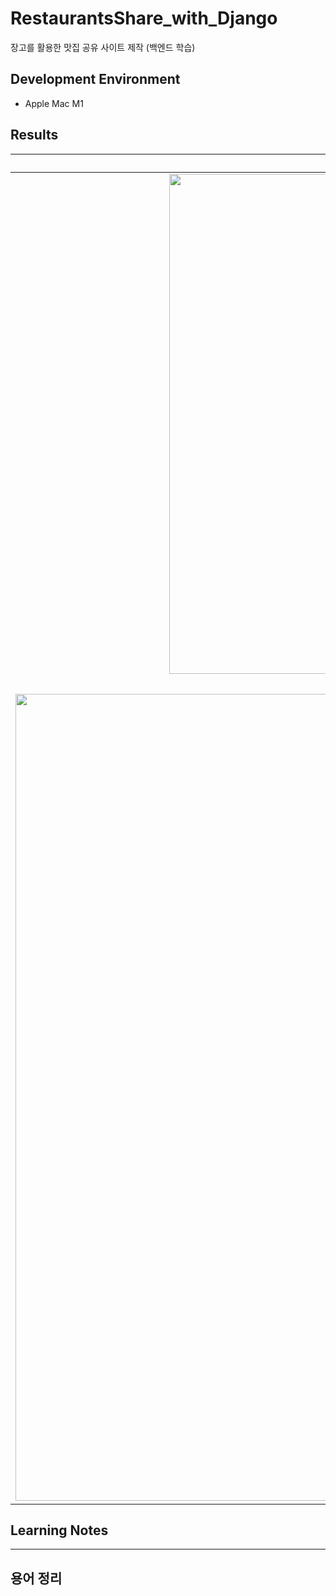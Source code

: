 # RestaurantsShare_with_Django
장고를 활용한 맛집 공유 사이트 제작 (백엔드 학습)

## Development Environment
- Apple Mac M1

## Results
|Main|Create Category|Create Restaurant|Mail|
|:--:|:--:|:--:|:--:|
<img width="800" alt="스크린샷 2024-01-01 오후 8 35 37" src="https://github.com/PSLeon24/RestaurantsShare_with_Django/assets/59058869/31aef0c1-320a-4733-ab43-bfc633c63b7e">|<img width="800" alt="스크린샷 2024-01-01 오후 8 35 52" src="https://github.com/PSLeon24/RestaurantsShare_with_Django/assets/59058869/0a0d9fc8-0d0e-4179-9325-2db55bae9149">|<img width="800" alt="스크린샷 2024-01-01 오후 8 35 22" src="https://github.com/PSLeon24/RestaurantsShare_with_Django/assets/59058869/42de656c-6df7-4ae0-b719-04ccb0065488">|<img width="235" alt="스크린샷 2024-01-01 오후 8 35 11" src="https://github.com/PSLeon24/RestaurantsShare_with_Django/assets/59058869/201de853-98da-421b-81ee-3b23ea6be303">|
|<b>Detailed Restaurant Information</b>|<b>Update Restaurant</b>|-|-|
|<img width="1291" alt="스크린샷 2024-01-01 오후 8 39 26" src="https://github.com/PSLeon24/RestaurantsShare_with_Django/assets/59058869/fdcecf97-75a5-43b3-93f2-ba85b93f3976">|<img width="1292" alt="스크린샷 2024-01-01 오후 8 39 40" src="https://github.com/PSLeon24/RestaurantsShare_with_Django/assets/59058869/4db22701-dd1a-45b0-b378-917da88760ab">|-|-|

## Learning Notes

----
## 용어 정리
